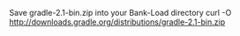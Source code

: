 Save gradle-2.1-bin.zip into your Bank-Load directory
curl -O http://downloads.gradle.org/distributions/gradle-2.1-bin.zip
